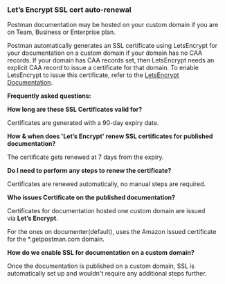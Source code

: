 ### Let’s Encrypt SSL cert auto-renewal

Postman documentation may be hosted on your custom domain if you are on Team, Business or Enterprise plan.

Postman automatically generates an SSL certificate using LetsEncrypt for your documentation on a custom domain if your domain has no CAA records. If your domain has CAA records set, then LetsEncrypt needs an explicit CAA record to issue a certificate for that domain. To enable LetsEncrypt to issue this certificate, refer to the [LetsEncrypt Documentation](https://letsencrypt.org/docs/caa "https://letsencrypt.org/docs/caa").

**Frequently asked questions:**

**How long are these SSL Certificates valid for?**

Certificates are generated with a 90-day expiry date.

**How & when does 'Let’s Encrypt' renew SSL certificates for published documentation?**

The certificate gets renewed at 7 days from the expiry.

**Do I need to perform any steps to renew the certificate?** 

Certificates are renewed automatically, no manual steps are required.

**Who issues Certificate on the published documentation?**

Certificates for documentation hosted one custom domain are issued via **Let’s Encrypt**.

For the ones on documenter(default), uses the Amazon issued certificate for the \*.getpostman.com domain.

**How do we enable SSL for documentation on a custom domain?**

Once the documentation is published on a custom domain, SSL is automatically set up and wouldn't require any additional steps further.
